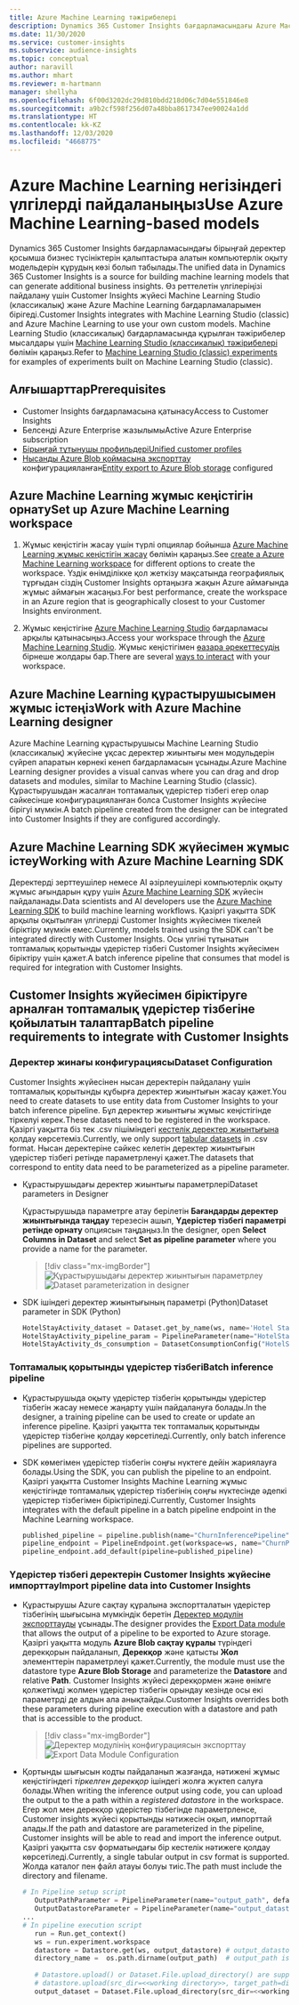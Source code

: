 ```yaml
---
title: Azure Machine Learning тәжірибелері
description: Dynamics 365 Customer Insights бағдарламасындағы Azure Machine Learning негізіндегі үлгілерді пайдаланыңыз.
ms.date: 11/30/2020
ms.service: customer-insights
ms.subservice: audience-insights
ms.topic: conceptual
author: naravill
ms.author: mhart
ms.reviewer: m-hartmann
manager: shellyha
ms.openlocfilehash: 6f00d3202dc29d810bdd218d06c7d04e551846e8
ms.sourcegitcommit: a9b2cf598f256d07a48bba8617347ee90024a1dd
ms.translationtype: HT
ms.contentlocale: kk-KZ
ms.lasthandoff: 12/03/2020
ms.locfileid: "4668775"
---
```

# <a name="use-azure-machine-learning-based-models"></a><span data-ttu-id="49564-103">Azure Machine Learning негізіндегі үлгілерді пайдаланыңыз</span><span class="sxs-lookup"><span data-stu-id="49564-103">Use Azure Machine Learning-based models</span></span>

<span data-ttu-id="49564-104">Dynamics 365 Customer Insights бағдарламасындағы бірыңғай деректер қосымша бизнес түсініктерін қалыптастыра алатын компьютерлік оқыту модельдерін құрудың көзі болып табылады.</span><span class="sxs-lookup"><span data-stu-id="49564-104">The unified data in Dynamics 365 Customer Insights is a source for building machine learning models that can generate additional business insights.</span></span> <span data-ttu-id="49564-105">Өз реттелетін үлгілеріңізі пайдалану үшін Customer Insights жүйесі Machine Learning Studio (классикалық) және Azure Machine Learning бағдарламаларымен бірігеді.</span><span class="sxs-lookup"><span data-stu-id="49564-105">Customer Insights integrates with Machine Learning Studio (classic) and Azure Machine Learning to use your own custom models.</span></span> <span data-ttu-id="49564-106">Machine Learning Studio (классикалық) бағдарламасында құрылған тәжірибелер мысалдары үшін [Machine Learning Studio (классикалық) тәжірибелері](machine-learning-studio-experiments.md) бөлімін қараңыз.</span><span class="sxs-lookup"><span data-stu-id="49564-106">Refer to [Machine Learning Studio (classic) experiments](machine-learning-studio-experiments.md) for examples of experiments built on Machine Learning Studio (classic).</span></span> 

## <a name="prerequisites"></a><span data-ttu-id="49564-107">Алғышарттар</span><span class="sxs-lookup"><span data-stu-id="49564-107">Prerequisites</span></span>

- <span data-ttu-id="49564-108">Customer Insights бағдарламасына қатынасу</span><span class="sxs-lookup"><span data-stu-id="49564-108">Access to Customer Insights</span></span>
- <span data-ttu-id="49564-109">Белсенді Azure Enterprise жазылымы</span><span class="sxs-lookup"><span data-stu-id="49564-109">Active Azure Enterprise subscription</span></span>
- [<span data-ttu-id="49564-110">Бірыңғай тұтынушы профильдері</span><span class="sxs-lookup"><span data-stu-id="49564-110">Unified customer profiles</span></span>](data-unification.md)
- <span data-ttu-id="49564-111">[Нысанды Azure Blob қоймасына экспорттау](export-azure-blob-storage.md) конфигурацияланған</span><span class="sxs-lookup"><span data-stu-id="49564-111">[Entity export to Azure Blob storage](export-azure-blob-storage.md) configured</span></span>

## <a name="set-up-azure-machine-learning-workspace"></a><span data-ttu-id="49564-112">Azure Machine Learning жұмыс кеңістігін орнату</span><span class="sxs-lookup"><span data-stu-id="49564-112">Set up Azure Machine Learning workspace</span></span>

1. <span data-ttu-id="49564-113">Жұмыс кеңістігін жасау үшін түрлі опциялар бойынша [Azure Machine Learning жұмыс кеңістігін жасау](https://docs.microsoft.com/azure/machine-learning/concept-workspace#-create-a-workspace) бөлімін қараңыз.</span><span class="sxs-lookup"><span data-stu-id="49564-113">See [create a Azure Machine Learning workspace](https://docs.microsoft.com/azure/machine-learning/concept-workspace#-create-a-workspace) for different options to create the workspace.</span></span> <span data-ttu-id="49564-114">Үздік өнімділікке қол жеткізу мақсатында географиялық тұрғыдан сіздің Customer Insights ортаңызға жақын Azure аймағында жұмыс аймағын жасаңыз.</span><span class="sxs-lookup"><span data-stu-id="49564-114">For best performance, create the workspace in an Azure region that is geographically closest to your Customer Insights environment.</span></span>

1. <span data-ttu-id="49564-115">Жұмыс кеңістігіне [Azure Machine Learning Studio](https://ml.azure.com/) бағдарламасы арқылы қатынасыңыз.</span><span class="sxs-lookup"><span data-stu-id="49564-115">Access your workspace through the [Azure Machine Learning Studio](https://ml.azure.com/).</span></span> <span data-ttu-id="49564-116">Жұмыс кеңістігімен [өазара әрекеттесудің](https://docs.microsoft.com/azure/machine-learning/concept-workspace#tools-for-workspace-interaction) бірнеше жолдары бар.</span><span class="sxs-lookup"><span data-stu-id="49564-116">There are several [ways to interact](https://docs.microsoft.com/azure/machine-learning/concept-workspace#tools-for-workspace-interaction) with your workspace.</span></span>

## <a name="work-with-azure-machine-learning-designer"></a><span data-ttu-id="49564-117">Azure Machine Learning құрастырушысымен жұмыс істеңіз</span><span class="sxs-lookup"><span data-stu-id="49564-117">Work with Azure Machine Learning designer</span></span>

<span data-ttu-id="49564-118">Azure Machine Learning құрастырушысы Machine Learning Studio (классикалық) жүйесіне ұқсас деректер жиынтығы мен модульдерін сүйреп апаратын көрнекі кенеп бағдарламасын ұсынады.</span><span class="sxs-lookup"><span data-stu-id="49564-118">Azure Machine Learning designer provides a visual canvas where you can drag and drop datasets and modules, similar to Machine Learning Studio (classic).</span></span> <span data-ttu-id="49564-119">Құрастырушыдан жасалған топтамалық үдерістер тізбегі егер олар сәйкесінше конфигурацияланған болса Customer Insights жүйесіне бірігуі мүмкін.</span><span class="sxs-lookup"><span data-stu-id="49564-119">A batch pipeline created from the designer can be integrated into Customer Insights if they are configured accordingly.</span></span> 
   
## <a name="working-with-azure-machine-learning-sdk"></a><span data-ttu-id="49564-120">Azure Machine Learning SDK жүйесімен жұмыс істеу</span><span class="sxs-lookup"><span data-stu-id="49564-120">Working with Azure Machine Learning SDK</span></span>

<span data-ttu-id="49564-121">Деректерді зерттеушілер немесе AI әзірлеушілері компьютерлік оқыту жұмыс ағындарын құру үшін [Azure Machine Learning SDK](https://docs.microsoft.com/python/api/overview/azure/ml/?view=azure-ml-py&preserve-view=true) жүйесін пайдаланады.</span><span class="sxs-lookup"><span data-stu-id="49564-121">Data scientists and AI developers use the [Azure Machine Learning SDK](https://docs.microsoft.com/python/api/overview/azure/ml/?view=azure-ml-py&preserve-view=true) to build machine learning workflows.</span></span> <span data-ttu-id="49564-122">Қазіргі уақытта SDK арқылы оқытылған үлгілерді Customer Insights жүйесімен тікелей біріктіру мүмкін емес.</span><span class="sxs-lookup"><span data-stu-id="49564-122">Currently, models trained using the SDK can't be integrated directly with Customer Insights.</span></span> <span data-ttu-id="49564-123">Осы үлгіні тұтынатын топтамалық қорытынды үдерістер тізбегі Customer Insights жүйесімен біріктіру үшін қажет.</span><span class="sxs-lookup"><span data-stu-id="49564-123">A batch inference pipeline that consumes that model is required for integration with Customer Insights.</span></span>

## <a name="batch-pipeline-requirements-to-integrate-with-customer-insights"></a><span data-ttu-id="49564-124">Customer Insights жүйесімен біріктіруге арналған топтамалық үдерістер тізбегіне қойылатын талаптар</span><span class="sxs-lookup"><span data-stu-id="49564-124">Batch pipeline requirements to integrate with Customer Insights</span></span>

### <a name="dataset-configuration"></a><span data-ttu-id="49564-125">Деректер жинағы конфигурациясы</span><span class="sxs-lookup"><span data-stu-id="49564-125">Dataset Configuration</span></span>

<span data-ttu-id="49564-126">Customer Insights жүйесінен нысан деректерін пайдалану үшін топтамалық қорытынды құбырға деректер жиынтығын жасау қажет.</span><span class="sxs-lookup"><span data-stu-id="49564-126">You need to create datasets to use entity data from Customer Insights to your batch inference pipeline.</span></span> <span data-ttu-id="49564-127">Бұл деректер жиынтығы жұмыс кеңістігінде тіркелуі керек.</span><span class="sxs-lookup"><span data-stu-id="49564-127">These datasets need to be registered in the workspace.</span></span> <span data-ttu-id="49564-128">Қазіргі уақытта біз тек .csv пішіміндегі [кестелік деректер жиынтығына](https://docs.microsoft.com/azure/machine-learning/how-to-create-register-datasets#tabulardataset) қолдау көрсетеміз.</span><span class="sxs-lookup"><span data-stu-id="49564-128">Currently, we only support [tabular datasets](https://docs.microsoft.com/azure/machine-learning/how-to-create-register-datasets#tabulardataset) in .csv format.</span></span> <span data-ttu-id="49564-129">Нысан деректеріне сәйкес келетін деректер жиынтығын үдерістер тізбегі ретінде параметрленуі қажет.</span><span class="sxs-lookup"><span data-stu-id="49564-129">The datasets that correspond to entity data need to be parameterized as a pipeline parameter.</span></span>
   
* <span data-ttu-id="49564-130">Құрастырушыдағы деректер жиынтығы параметрлері</span><span class="sxs-lookup"><span data-stu-id="49564-130">Dataset parameters in Designer</span></span>
   
     <span data-ttu-id="49564-131">Құрастырушыда параметрге атау берілетін **Бағандарды деректер жиынтығында таңдау** терезесін ашып, **Үдерістер тізбегі параметрі ретінде орнату** опциясын таңдаңыз.</span><span class="sxs-lookup"><span data-stu-id="49564-131">In the designer, open **Select Columns in Dataset** and select **Set as pipeline parameter** where you provide a name for the parameter.</span></span>

     > [!div class="mx-imgBorder"]
     > <span data-ttu-id="49564-132">![Құрастырушыдағы деректер жиынтығын параметрлеу](media/intelligence-designer-dataset-parameters.png "Құрастырушыдағы деректер жиынтығын параметрлеу")</span><span class="sxs-lookup"><span data-stu-id="49564-132">![Dataset parameterization in designer](media/intelligence-designer-dataset-parameters.png "Dataset parameterization in designer")</span></span>
   
* <span data-ttu-id="49564-133">SDK ішіндегі деректер жиынтығының параметрі (Python)</span><span class="sxs-lookup"><span data-stu-id="49564-133">Dataset parameter in SDK (Python)</span></span>
   
   ```python
   HotelStayActivity_dataset = Dataset.get_by_name(ws, name='Hotel Stay Activity Data')
   HotelStayActivity_pipeline_param = PipelineParameter(name="HotelStayActivity_pipeline_param", default_value=HotelStayActivity_dataset)
   HotelStayActivity_ds_consumption = DatasetConsumptionConfig("HotelStayActivity_dataset", HotelStayActivity_pipeline_param)
   ```

### <a name="batch-inference-pipeline"></a><span data-ttu-id="49564-134">Топтамалық қорытынды үдерістер тізбегі</span><span class="sxs-lookup"><span data-stu-id="49564-134">Batch inference pipeline</span></span>
  
* <span data-ttu-id="49564-135">Құрастырушыда оқыту үдерістер тізбегін қорытынды үдерістер тізбегін жасау немесе жаңарту үшін пайдалануға болады.</span><span class="sxs-lookup"><span data-stu-id="49564-135">In the designer, a training pipeline can be used to create or update an inference pipeline.</span></span> <span data-ttu-id="49564-136">Қазіргі уақытта тек топтамалық қорытынды үдерістер тізбегіне қолдау көрсетіледі.</span><span class="sxs-lookup"><span data-stu-id="49564-136">Currently, only batch inference pipelines are supported.</span></span>

* <span data-ttu-id="49564-137">SDK көмегімен үдерістер тізбегін соңғы нүктеге дейін жариялауға болады.</span><span class="sxs-lookup"><span data-stu-id="49564-137">Using the SDK, you can publish the pipeline to an endpoint.</span></span> <span data-ttu-id="49564-138">Қазіргі уақытта Customer Insights Machine Learning жұмыс кеңістігінде топтамалық үдерістер тізбегінің соңғы нүктесінде әдепкі үдерістер тізбегімен біріктіріледі.</span><span class="sxs-lookup"><span data-stu-id="49564-138">Currently, Customer Insights integrates with the default pipeline in a batch pipeline endpoint in the Machine Learning workspace.</span></span>
   
   ```python
   published_pipeline = pipeline.publish(name="ChurnInferencePipeline", description="Published Churn Inference pipeline")
   pipeline_endpoint = PipelineEndpoint.get(workspace=ws, name="ChurnPipelineEndpoint") 
   pipeline_endpoint.add_default(pipeline=published_pipeline)
   ```

### <a name="import-pipeline-data-into-customer-insights"></a><span data-ttu-id="49564-139">Үдерістер тізбегі деректерін Customer Insights жүйесіне импорттау</span><span class="sxs-lookup"><span data-stu-id="49564-139">Import pipeline data into Customer Insights</span></span>

* <span data-ttu-id="49564-140">Құрастырушы Azure сақтау құралына экспортталатын үдерістер тізбегінің шығысына мүмкіндік беретін [Деректер модулін экспорттауды](https://docs.microsoft.com/azure/machine-learning/algorithm-module-reference/export-data) ұсынады.</span><span class="sxs-lookup"><span data-stu-id="49564-140">The designer provides the [Export Data module](https://docs.microsoft.com/azure/machine-learning/algorithm-module-reference/export-data) that allows the output of a pipeline to be exported to Azure storage.</span></span> <span data-ttu-id="49564-141">Қазіргі уақытта модуль **Azure Blob сақтау құралы** түріндегі дерекқорын пайдаланып, **Дерекқор** және қатысты **Жол** элементтерін параметрлеуі қажет.</span><span class="sxs-lookup"><span data-stu-id="49564-141">Currently, the module must use the datastore type **Azure Blob Storage** and parameterize the **Datastore** and relative **Path**.</span></span> <span data-ttu-id="49564-142">Customer Insights жүйесі дерекқормен және өнімге қолжетімді жолмен үдерістер тізбегін орындау кезінде осы екі параметрді де алдын ала анықтайды.</span><span class="sxs-lookup"><span data-stu-id="49564-142">Customer Insights overrides both these parameters during pipeline execution with a datastore and path that is accessible to the product.</span></span>
   > [!div class="mx-imgBorder"]
   > <span data-ttu-id="49564-143">![Деректер модулінің конфигурациясын экспорттау](media/intelligence-designer-importdata.png "Деректер модулінің конфигурациясын экспорттау")</span><span class="sxs-lookup"><span data-stu-id="49564-143">![Export Data Module Configuration](media/intelligence-designer-importdata.png "Export Data Module Configuration")</span></span>
   
* <span data-ttu-id="49564-144">Қортынды шығысын кодты пайдаланып жазғанда, нәтижені жұмыс кеңістігіндегі *тіркелген дерекқор* ішіндегі жолға жүктеп салуға болады.</span><span class="sxs-lookup"><span data-stu-id="49564-144">When writing the inference output using code, you can upload the output to the a path within a *registered datastore* in the workspace.</span></span> <span data-ttu-id="49564-145">Егер жол мен дерекқор үдерістер тізбегінде параметрленсе, Customer insights жүйесі қорытынды нәтижесін оқып, импорттай алады.</span><span class="sxs-lookup"><span data-stu-id="49564-145">If the path and datastore are parameterized in the pipeline, Customer insights will be able to read and import the inference output.</span></span> <span data-ttu-id="49564-146">Қазіргі уақытта csv форматындағы бір кестелік нәтижеге қолдау көрсетіледі.</span><span class="sxs-lookup"><span data-stu-id="49564-146">Currently, a single tabular output in csv format is supported.</span></span> <span data-ttu-id="49564-147">Жолда каталог пен файл атауы болуы тиіс.</span><span class="sxs-lookup"><span data-stu-id="49564-147">The path must include the directory and filename.</span></span>

   ```python
   # In Pipeline setup script
      OutputPathParameter = PipelineParameter(name="output_path", default_value="HotelChurnOutput/HotelChurnOutput.csv")
      OutputDatastoreParameter = PipelineParameter(name="output_datastore", default_value="workspaceblobstore")
   ...
   # In pipeline execution script
      run = Run.get_context()
      ws = run.experiment.workspace
      datastore = Datastore.get(ws, output_datastore) # output_datastore is parameterized
      directory_name =  os.path.dirname(output_path)  # output_path is parameterized.
      
      # Datastore.upload() or Dataset.File.upload_directory() are supported methods to uplaod the data
      # datastore.upload(src_dir=<<working directory>>, target_path=directory_name, overwrite=False, show_progress=True)
      output_dataset = Dataset.File.upload_directory(src_dir=<<working directory>>, target = (datastore, directory_name)) # Remove trailing "/" from directory_name
   ```

